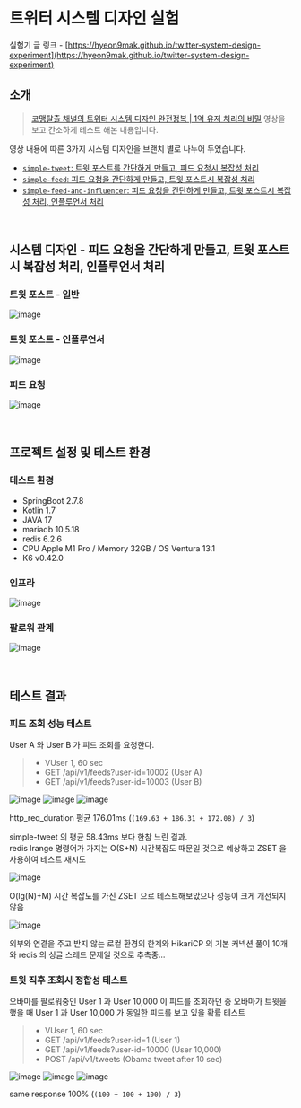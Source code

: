 # 트위터 시스템 디자인 실험

실험기 글 링크 - [https://hyeon9mak.github.io/twitter-system-design-experiment](https://hyeon9mak.github.io/twitter-system-design-experiment)

## 소개

> [코맹탈출 채널의 트위터 시스템 디자인 완전정복 | 1억 유저 처리의 비밀](https://www.youtube.com/watch?v=6QwqtdBx0oE) 영상을 보고 간소하게 테스트 해본 내용입니다.

영상 내용에 따른 3가지 시스템 디자인을 브랜치 별로 나누어 두었습니다.

- [`simple-tweet`: 트윗 포스트를 간단하게 만들고, 피드 요청시 복잡성 처리](https://github.com/Hyeon9mak/twitter-system-design/tree/simple-tweet)
- [`simple-feed`: 피드 요청을 간단하게 만들고, 트윗 포스트시 복잡성 처리](https://github.com/Hyeon9mak/twitter-system-design/tree/simple-feed)
- [`simple-feed-and-influencer`: 피드 요청을 간단하게 만들고, 트윗 포스트시 복잡성 처리, 인플루언서 처리](https://github.com/Hyeon9mak/twitter-system-design/tree/simple-feed-and-influencer)

<br>

## 시스템 디자인 - 피드 요청을 간단하게 만들고, 트윗 포스트시 복잡성 처리, 인플루언서 처리

### 트윗 포스트 - 일반

![image](docs/tweet-normal.png)

### 트윗 포스트 - 인플루언서

![image](docs/tweet-influencer.png)

### 피드 요청

![image](docs/feed.png)

<br>

## 프로젝트 설정 및 테스트 환경

### 테스트 환경

- SpringBoot 2.7.8
- Kotlin 1.7
- JAVA 17
- mariadb 10.5.18
- redis 6.2.6
- CPU Apple M1 Pro / Memory 32GB / OS Ventura 13.1
- K6 v0.42.0

### 인프라

![image](docs/infra.png)

### 팔로워 관계

![image](docs/dataset.png)

<br>

## 테스트 결과

### 피드 조회 성능 테스트

User A 와 User B 가 피드 조회를 요청한다.

> - VUser 1, 60 sec
> - GET /api/v1/feeds?user-id=10002 (User A)
> - GET /api/v1/feeds?user-id=10003 (User B)

![image](docs/look_up_1.png)
![image](docs/look_up_2.png)
![image](docs/look_up_3.png)

http_req_duration 평균 176.01ms (`(169.63 + 186.31 + 172.08) / 3`) 

simple-tweet 의 평균 58.43ms 보다 한참 느린 결과.  
redis lrange 명령어가 가지는 O(S+N) 시간복잡도 때문일 것으로 예상하고
ZSET 을 사용하여 테스트 재시도

![image](docs/look_up_4.png)

O(lg(N)+M) 시간 복잡도를 가진 ZSET 으로 테스트해보았으나 성능이 크게 개선되지 않음

![image](docs/hikari_pool.png)

외부와 연결을 주고 받지 않는 로컬 환경의 한계와
HikariCP 의 기본 커넥션 풀이 10개와 redis 의 싱글 스레드 문제일 것으로 추측중...

### 트윗 직후 조회시 정합성 테스트

오바마를 팔로워중인 User 1 과 User 10,000 이 피드를 조회하던 중
오바마가 트윗을 했을 때 User 1 과 User 10,000 가 동일한 피드를 보고 있을 확률 테스트

> - VUser 1, 60 sec
> - GET /api/v1/feeds?user-id=1 (User 1)
> - GET /api/v1/feeds?user-id=10000 (User 10,000)
> - POST /api/v1/tweets (Obama tweet after 10 sec)

![image](docs/fan_out_1.png)
![image](docs/fan_out_2.png)
![image](docs/fan_out_3.png)

same response 100% (`(100 + 100 + 100) / 3`)
